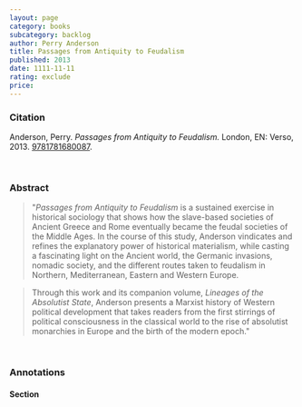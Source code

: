 ```yaml
---
layout: page
category: books
subcategory: backlog
author: Perry Anderson
title: Passages from Antiquity to Feudalism
published: 2013
date: 1111-11-11
rating: exclude
price:
---
```


### Citation

Anderson, Perry. *Passages from Antiquity to Feudalism.* London, EN: Verso, 2013. [9781781680087](https://www.versobooks.com/en-ca/products/1033-passages-from-antiquity-to-feudalism).

<br>

### Abstract

> "*Passages from Antiquity to Feudalism* is a sustained exercise in historical sociology that shows how the slave-based societies of Ancient Greece and Rome eventually became the feudal societies of the Middle Ages. In the course of this study, Anderson vindicates and refines the explanatory power of historical materialism, while casting a fascinating light on the Ancient world, the Germanic invasions, nomadic society, and the different routes taken to feudalism in Northern, Mediterranean, Eastern and Western Europe.

> Through this work and its companion volume, *Lineages of the Absolutist State*, Anderson presents a Marxist history of Western political development that takes readers from the first stirrings of political consciousness in the classical world to the rise of absolutist monarchies in Europe and the birth of the modern epoch."

<br>

### Annotations

#### Section

<br>
